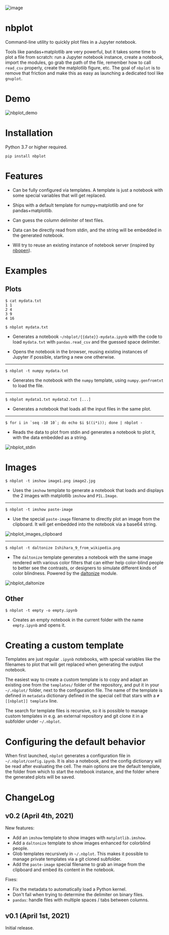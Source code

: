 ![image](https://img.shields.io/github/workflow/status/nburrus/nbplot/nbplot%20package)

# nbplot 

Command-line utility to quickly plot files in a Jupyter notebook.

Tools like pandas+matplotlib are very powerful, but it takes some time to plot a file from scratch: run a Jupyter notebook instance, create a notebook, import the modules, go grab the path of the file, remember how to call `read_csv` properly, create the matplotlib figure, etc. The goal of `nbplot` is to remove that friction and make this as easy as launching a dedicated tool like `gnuplot`.

# Demo

![nbplot_demo](https://user-images.githubusercontent.com/541507/113471006-d155e680-9459-11eb-8333-ada4cb6e45fe.png)

# Installation

Python 3.7 or higher required.

```
pip install nbplot
```

# Features

* Can be fully configured via templates. A template is just a notebook with some special variables that will get replaced.

* Ships with a default template for numpy+matplotlib and one for pandas+matplotlib.

* Can guess the column delimiter of text files.

* Data can be directly read from stdin, and the string will be embedded in the generated notebook.

* Will try to reuse an existing instance of notebook server (inspired by [nbopen](https://github.com/takluyver/nbopen)).

# Examples 

## Plots

```
$ cat mydata.txt
1 1
2 4
3 9
4 16

$ nbplot mydata.txt
```

* Generates a notebook `~/nbplot/{{date}}-mydata.ipynb` with the code to load `mydata.txt` with `pandas.read_csv` and the guessed space delimiter.

* Opens the notebook in the browser, reusing existing instances of Jupyter if possible, starting a new one otherwise.

---

```
$ nbplot -t numpy mydata.txt
```

* Generates the notebook with the `numpy` template, using `numpy.genfromtxt` to load the file.

---

```
$ nbplot mydata1.txt mydata2.txt [...]
```

* Generates a notebook that loads all the input files in the same plot.

---

```
$ for i in `seq -10 10`; do echo $i $((i*i)); done | nbplot -
```

* Reads the data to plot from stdin and generates a notebook to plot it, with the data embedded as a string.

![nbplot_stdin](https://user-images.githubusercontent.com/541507/113489773-452dd880-94c6-11eb-8ba5-eaceb39bd4e3.png)

# Images

```
$ nbplot -t imshow image1.png image2.jpg
```

* Uses the `imshow` template to generate a notebook that loads and displays the 2 images with matplotlib `imshow` and `PIL.Image`.

---

```
$ nbplot -t imshow paste-image
```

* Use the special `paste-image` filename to directly plot an image from the clipboard. It will get embedded into the notebook via a base64 string.

![nbplot_images_clipboard](https://user-images.githubusercontent.com/541507/113489588-5d512800-94c5-11eb-94e1-e84f7f359f2d.png)

---

```
$ nbplot -t daltonize Ishihara_9_from_wikipedia.png
```

* The `daltonize` template generates a notebook with the same image rendered with various color filters that can either help color-blind people to better see the contrasts, or designers to simulate different kinds of color blindness. Powered by the [daltonize](https://github.com/joergdietrich/daltonize) module.

![nbplot_daltonize](https://user-images.githubusercontent.com/541507/113513842-d4d99280-956b-11eb-90aa-94484e8128d9.png)

## Other

```
$ nbplot -t empty -o empty.ipynb
```

* Creates an empty notebook in the current folder with the name `empty.ipynb` and opens it.

# Creating a custom template

Templates are just regular `.ipynb` notebooks, with special variables like the filenames to plot that will get replaced when generating the output notebook.

The easiest way to create a custom template is to copy and adapt an existing one from the `templates/` folder of the repository, and put it in your `~/.nbplot/` folder, next to the configuration file. The name of the template is defined in `metadata` dictionary defined in the special cell that stars with a `# [[nbplot]] template` line.

The search for template files is recursive, so it is possible to manage custom templates in e.g. an external repository and git clone it in a subfolder under `~/.nbplot`.
# Configuring the default behavior

When first launched, `nbplot` generates a configuration file in `~/.nbplot/config.ipynb`. It is also a notebook, and the config dictionary will be read after evaluating the cell. The main options are the default template, the folder from which to start the notebook instance, and the folder where the generated plots will be saved.

# ChangeLog

## v0.2 (April 4th, 2021)

New features:

- Add an `imshow` template to show images with `matplotlib.imshow`.
- Add a `daltonize` template to show images enhanced for colorblind people.
- Glob templates recursively in `~/.nbplot`. This makes it possible to manage private templates via a git cloned subfolder.
- Add the `paste-image` special filename to grab an image from the clipboard and embed its content in the notebook.


Fixes:

- Fix the metadata to automatically load a Python kernel.
- Don't fail when trying to determine the delimiter on binary files.
- `pandas`: handle files with multiple spaces / tabs between columns.
## v0.1 (April 1st, 2021)

Initial release.